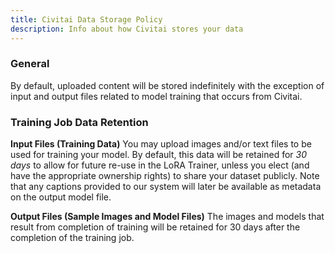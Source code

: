 ```yaml
---
title: Civitai Data Storage Policy 
description: Info about how Civitai stores your data
---
```


### General 
By default, uploaded content will be stored indefinitely with the exception of input and output files related to model training that occurs from Civitai.

### Training Job Data Retention
**Input Files (Training Data)**
You may upload images and/or text files to be used for training your model. By default, this data will be retained for *30 days* to allow for future re-use in the LoRA Trainer, unless you elect (and have the appropriate ownership rights) to share your dataset publicly. Note that any captions provided to our system will later be available as metadata on the output model file.

**Output Files (Sample Images and Model Files)**
The images and models that result from completion of training will be retained for 30 days after the completion of the training job.
